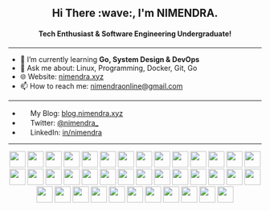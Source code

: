 <h2 align="center">
    Hi There :wave:, I'm NIMENDRA.
</h2>
<h4 align="center">
Tech Enthusiast & Software Engineering Undergraduate!
</h4>

---

- 🌱 I’m currently learning **Go, System Design & DevOps** 
- 💬 Ask me about: Linux, Programming, Docker, Git, Go
- 🌐 Website: [nimendra.xyz](https://blog.nimendra.xyz/)
- 📫 How to reach me: nimendraonline@gmail.com

---
- <img height="16" width="16" src="https://cdn.simpleicons.org/blogger" /> My Blog: [blog.nimendra.xyz](https://blog.nimendra.xyz/blog)
- <img height="16" width="16" src="https://cdn.simpleicons.org/x" /> Twitter: [@nimendra_](https://twitter.com/nimendra_)
- <img height="16" width="16" src="https://cdn.simpleicons.org/linkedin" /> LinkedIn: [in/nimendra](https://www.linkedin.com/in/nimendra/)
---

<div align="center">
    <a href="https://www.linux.org/"><img height="32" width="32" src="https://cdn.simpleicons.org/linux" /></a>
    <a href="https://aws.amazon.com/"><img height="32" width="32" src="https://cdn.simpleicons.org/amazonwebservices" /></a>
    <a href="https://manjaro.org/"><img height="32" width="32" src="https://cdn.simpleicons.org/manjaro" /></a>
    <a href="https://ubuntu.com/"><img height="32" width="32" src="https://cdn.simpleicons.org/ubuntu" /></a>
    <a href="https://kde.org/"><img height="32" width="32" src="https://cdn.simpleicons.org/kde" /></a>
    <a href="https://neovim.io/"><img height="32" width="32" src="https://cdn.simpleicons.org/neovim" /></a>
    <a href="https://www.jetbrains.com/idea/"><img height="32" width="32" src="https://cdn.simpleicons.org/intellijidea" /></a>
    <a href="https://git-scm.com/"><img height="32" width="32" src="https://cdn.simpleicons.org/git" /></a>
    <a href="https://cplusplus.com/"><img height="32" width="32" src="https://cdn.simpleicons.org/cplusplus" /></a>
    <a href="https://www.open-std.org/jtc1/sc22/wg14/"><img height="32" width="32" src="https://cdn.simpleicons.org/c" /></a>
    <a href="https://developer.mozilla.org/en-US/docs/Web/JavaScript"><img height="32" width="32" src="https://cdn.simpleicons.org/javascript" /></a>
    <a href="https://go.dev/"><img height="32" width="32" src="https://cdn.simpleicons.org/go" /></a>
    <a href="https://www.gnu.org/software/bash/"><img height="32" width="32" src="https://cdn.simpleicons.org/gnubash" /></a>
    <a href="https://www.docker.com/"><img height="32" width="32" src="https://cdn.simpleicons.org/docker" /></a>
    <a href="https://www.mysql.com/"><img height="32" width="32" src="https://cdn.simpleicons.org/mysql" /></a>
    <a href="https://www.postgresql.org/"><img height="32" width="32" src="https://cdn.simpleicons.org/postgresql" /></a>
    <a href="https://www.mongodb.com/"><img height="32" width="32" src="https://cdn.simpleicons.org/mongodb" /></a>
    <a href="https://www.php.net/"><img height="32" width="32" src="https://cdn.simpleicons.org/php" /></a>
    <a href="https://www.postman.com/"><img height="32" width="32" src="https://cdn.simpleicons.org/postman" /></a>
    <a href="https://react.dev/"><img height="32" width="32" src="https://cdn.simpleicons.org/react" /></a>
    <a href="https://nodejs.org/"><img height="32" width="32" src="https://cdn.simpleicons.org/nodedotjs" /></a>
    <a href="https://expressjs.com/"><img height="32" width="32" src="https://cdn.simpleicons.org/express" /></a>
    <a href="https://www.npmjs.com/"><img height="32" width="32" src="https://cdn.simpleicons.org/npm" /></a>
    <a href="https://tailwindcss.com/"><img height="32" width="32" src="https://cdn.simpleicons.org/tailwindcss" /></a>
    <a href="https://openjdk.org/"><img height="32" width="32" src="https://cdn.simpleicons.org/openjdk" /></a>
    <a href="https://www.jenkins.io/"><img height="32" width="32" src="https://cdn.simpleicons.org/jenkins" /></a>
    <a href="https://www.digitalocean.com/"><img height="32" width="32" src="https://cdn.simpleicons.org/digitalocean" /></a>
    <a href="https://www.cloudflare.com/"><img height="32" width="32" src="https://cdn.simpleicons.org/cloudflare" /></a>
    <a href="https://alpinelinux.org/"><img height="32" width="32" src="https://cdn.simpleicons.org/alpinelinux" /></a>
    <a href="https://caddyserver.com/"><img height="32" width="32" src="https://cdn.simpleicons.org/caddy" /></a>
    <a href="https://nginx.org/"><img height="32" width="32" src="https://cdn.simpleicons.org/nginx" /></a>
    <a href="https://www.portainer.io/"><img height="32" width="32" src="https://cdn.simpleicons.org/portainer" /></a>
    <a href="https://github.com/features/actions"><img height="32" width="32" src="https://cdn.simpleicons.org/githubactions" /></a>
    <a href="https://github.com/"><img height="32" width="32" src="https://cdn.simpleicons.org/github" /></a>
    <a href="https://vitejs.dev/"><img height="32" width="32" src="https://cdn.simpleicons.org/vite" /></a>
    <a href="https://gohugo.io/"><img height="32" width="32" src="https://cdn.simpleicons.org/hugo" /></a>
    <a href="https://kubernetes.io/"><img height="32" width="32" src="https://cdn.simpleicons.org/kubernetes" /></a>
    <a href="https://ansible.com/"><img height="32" width="32" src="https://cdn.simpleicons.org/ansible" /></a>
    <a href="https://terraform.io/"><img height="32" width="32" src="https://cdn.simpleicons.org/terraform" /></a>
</div>
